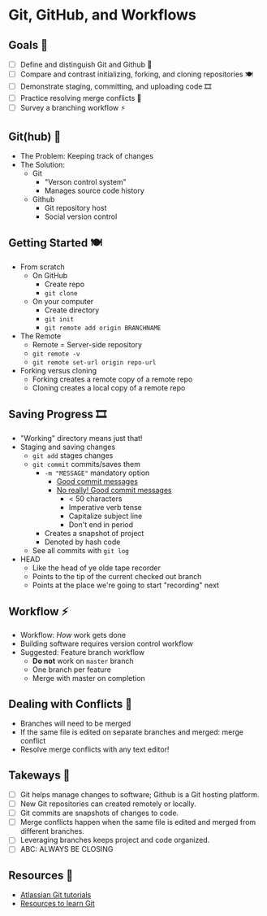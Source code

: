 # Git, GitHub, and Workflows

## Goals 🐛

- [ ] Define and distinguish Git and Github 🐙
- [ ] Compare and contrast initializing, forking, and cloning repositories 🍽
- [ ] Demonstrate staging, committing, and uploading code 🎞
- [ ] Practice resolving merge conflicts 🤼
- [ ] Survey a branching workflow ⚡️

## Git(hub) 🐙

- The Problem: Keeping track of changes
- The Solution:
  - Git
    - "Verson control system"
    - Manages source code history
  - Github
    - Git repository host
    - Social version control

## Getting Started 🍽

- From scratch
  - On GitHub
    - Create repo
    - `git clone`
  - On your computer
    - Create directory
    - `git init`
    - `git remote add origin BRANCHNAME`
- The Remote
  - Remote = Server-side repository
  - `git remote -v`
  - `git remote set-url origin repo-url`
- Forking versus cloning
  - Forking creates a remote copy of a remote repo
  - Cloning creates a local copy of a remote repo

## Saving Progress 🎞

- "Working" directory means just that!
- Staging and saving changes
  - `git add` stages changes
  - `git commit` commits/saves them
    - `-m "MESSAGE"` mandatory option
      - [Good commit messages](https://xkcd.com/1296/)
      - [No really! Good commit messages](https://chris.beams.io/posts/git-commit/)
        - < 50 characters
        - Imperative verb tense
        - Capitalize subject line
        - Don't end in period
    - Creates a snapshot of project
    - Denoted by hash code
  - See all commits with `git log`
- HEAD
  - Like the head of ye olde tape recorder
  - Points to the tip of the current checked out branch
  - Points at the place we're going to start "recording" next

## Workflow ⚡️

- Workflow: _How_ work gets done
- Building software requires version control workflow
- Suggested: Feature branch workflow
  - **Do not** work on `master` branch
  - One branch per feature
  - Merge with master on completion

## Dealing with Conflicts 🤼

- Branches will need to be merged
- If the same file is edited on separate branches and merged: merge conflict
- Resolve merge conflicts with any text editor!

## Takeways 🦋

- [ ] Git helps manage changes to software; Github is a Git hosting platform.
- [ ] New Git repositories can created remotely or locally.
- [ ] Git commits are snapshots of changes to code.
- [ ] Merge conflicts happen when the same file is edited and merged from different branches.
- [ ] Leveraging branches keeps project and code organized.
- [ ] ABC: ALWAYS BE CLOSING

## Resources 🌳

- [Atlassian Git tutorials](https://www.atlassian.com/git/tutorials)
- [Resources to learn Git](https://try.github.io/)
